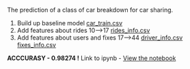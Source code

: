 The prediction of a class of car breakdown for car sharing.

1. Build up baseline model [car_train.csv](Competitive_Data_Science/data/car_train.csv)
2. Add features about rides 10-->17 [rides_info.csv](Competitive_Data_Science/data/rides_info.csv)
3. Add features about users and fixes 17-->44 [driver_info.csv](Competitive_Data_Science/data/driver_info.csv) [fixes_info.csv](Competitive_Data_Science/data/fixes_info.csv)

**ACCCURASY - 0.98274 !**
Link to ipynb - [View the notebook](cars_training.ipynb)
